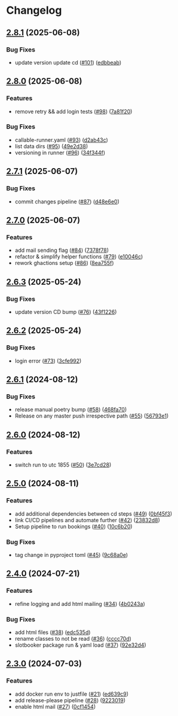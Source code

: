 # Changelog

## [2.8.1](https://github.com/seblum/octiv-booker/compare/v2.8.0...v2.8.1) (2025-06-08)


### Bug Fixes

* update version update cd ([#101](https://github.com/seblum/octiv-booker/issues/101)) ([edbbeab](https://github.com/seblum/octiv-booker/commit/edbbeab123d406023fc921afbbf7afe0c5baa452))

## [2.8.0](https://github.com/seblum/octiv-booker/compare/v2.7.1...v2.8.0) (2025-06-08)


### Features

* remove retry && add login tests ([#98](https://github.com/seblum/octiv-booker/issues/98)) ([7a81f20](https://github.com/seblum/octiv-booker/commit/7a81f201fe0149e8b73c1c84132442c40a23c599))


### Bug Fixes

* callable-runner.yaml ([#93](https://github.com/seblum/octiv-booker/issues/93)) ([d2ab43c](https://github.com/seblum/octiv-booker/commit/d2ab43cc7aee119b3973f58bbbf2957f401ad5ed))
* list data dirs ([#95](https://github.com/seblum/octiv-booker/issues/95)) ([49e2d38](https://github.com/seblum/octiv-booker/commit/49e2d38c4ee07e8eec937ab034fd52d5ee8f6f15))
* versioning in runner ([#96](https://github.com/seblum/octiv-booker/issues/96)) ([34f344f](https://github.com/seblum/octiv-booker/commit/34f344f54cf99f1fc47cee428bbd71e2bc992656))

## [2.7.1](https://github.com/seblum/octiv-booker/compare/v2.7.0...v2.7.1) (2025-06-07)


### Bug Fixes

* commit changes pipeline ([#87](https://github.com/seblum/octiv-booker/issues/87)) ([d48e6e0](https://github.com/seblum/octiv-booker/commit/d48e6e0d0bc2f340632ede35dd99508b75af55c7))

## [2.7.0](https://github.com/seblum/octiv-booker/compare/v2.6.3...v2.7.0) (2025-06-07)


### Features

* add mail sending flag ([#84](https://github.com/seblum/octiv-booker/issues/84)) ([7378f78](https://github.com/seblum/octiv-booker/commit/7378f78983a69f83bdf28335396597491ce48f43))
* refactor & simplify helper functions ([#79](https://github.com/seblum/octiv-booker/issues/79)) ([e10046c](https://github.com/seblum/octiv-booker/commit/e10046c849cfaa038a15b505fc38267dc8a4180a))
* rework ghactions setup ([#86](https://github.com/seblum/octiv-booker/issues/86)) ([8ea755f](https://github.com/seblum/octiv-booker/commit/8ea755f751fff51f9061c677e578ab05b0cd9e45))

## [2.6.3](https://github.com/seblum/octiv-booker/compare/v2.6.2...v2.6.3) (2025-05-24)


### Bug Fixes

* update version CD bump ([#76](https://github.com/seblum/octiv-booker/issues/76)) ([43f1226](https://github.com/seblum/octiv-booker/commit/43f1226c08467375d22efa8eea94a6395af6ee9c))

## [2.6.2](https://github.com/seblum/octiv-booker/compare/v2.6.1...v2.6.2) (2025-05-24)


### Bug Fixes

* login error ([#73](https://github.com/seblum/octiv-booker/issues/73)) ([3cfe992](https://github.com/seblum/octiv-booker/commit/3cfe992b02b054eca36fdc426e84db1f3d4702b4))

## [2.6.1](https://github.com/seblum/octiv-booker/compare/v2.6.0...v2.6.1) (2024-08-12)


### Bug Fixes

* release manual poetry bump ([#58](https://github.com/seblum/octiv-booker/issues/58)) ([468fa70](https://github.com/seblum/octiv-booker/commit/468fa70f1e2105d6d70c98f5e838cd2f80567379))
* Release on any master push irrespective path ([#55](https://github.com/seblum/octiv-booker/issues/55)) ([56793e1](https://github.com/seblum/octiv-booker/commit/56793e15d2756850dcf18e2355007e9c8f2f9ac7))

## [2.6.0](https://github.com/seblum/octiv-booker/compare/v2.5.0...v2.6.0) (2024-08-12)


### Features

* switch run to utc 1855 ([#50](https://github.com/seblum/octiv-booker/issues/50)) ([3e7cd28](https://github.com/seblum/octiv-booker/commit/3e7cd2826eadeefba5887dcf67edc0481c9f847c))

## [2.5.0](https://github.com/seblum/octiv-booker/compare/v2.4.0...v2.5.0) (2024-08-11)


### Features

* add additional dependencies between cd steps ([#49](https://github.com/seblum/octiv-booker/issues/49)) ([0bf45f3](https://github.com/seblum/octiv-booker/commit/0bf45f3c266db14b64be5cb7d10708df32182cac))
* link CI/CD pipelines and automate further ([#42](https://github.com/seblum/octiv-booker/issues/42)) ([23832d8](https://github.com/seblum/octiv-booker/commit/23832d8a0a830791079eba4174fe53b45566abf4))
* Setup pipeline to run bookings ([#40](https://github.com/seblum/octiv-booker/issues/40)) ([10c6b20](https://github.com/seblum/octiv-booker/commit/10c6b200057e269ebbd11ae3258070f4946db95e))


### Bug Fixes

* tag change in pyproject toml ([#45](https://github.com/seblum/octiv-booker/issues/45)) ([9c68a0e](https://github.com/seblum/octiv-booker/commit/9c68a0e6c056e4d95e7d273375b1f80b3252b19d))

## [2.4.0](https://github.com/seblum/octiv-booker/compare/v2.3.0...v2.4.0) (2024-07-21)


### Features

* refine logging and add html mailing ([#34](https://github.com/seblum/octiv-booker/issues/34)) ([4b0243a](https://github.com/seblum/octiv-booker/commit/4b0243a0fabab0fb2391eb2c1c22abf002686add))


### Bug Fixes

* add html files ([#38](https://github.com/seblum/octiv-booker/issues/38)) ([edc535d](https://github.com/seblum/octiv-booker/commit/edc535d3459f5e7c781b01da5d042aa187a64a58))
* rename classes to not be read ([#36](https://github.com/seblum/octiv-booker/issues/36)) ([cccc70d](https://github.com/seblum/octiv-booker/commit/cccc70d6b780e02b82f1cb80a074e66f9300b4d3))
* slotbooker package run & yaml load ([#37](https://github.com/seblum/octiv-booker/issues/37)) ([92e32d4](https://github.com/seblum/octiv-booker/commit/92e32d41041f3e094b16239a6eb303e8bb1e16bb))

## [2.3.0](https://github.com/seblum/octiv-booker/compare/v2.2.3...v2.3.0) (2024-07-03)


### Features

* add docker run env to justfile ([#21](https://github.com/seblum/octiv-booker/issues/21)) ([ed639c9](https://github.com/seblum/octiv-booker/commit/ed639c9cb53d19d955dc32a68a82781e423f6609))
* add release-please pipeline ([#28](https://github.com/seblum/octiv-booker/issues/28)) ([9223019](https://github.com/seblum/octiv-booker/commit/922301924c64c77462cd14e919ed4c0277434d6e))
* enable html mail ([#27](https://github.com/seblum/octiv-booker/issues/27)) ([0cf1454](https://github.com/seblum/octiv-booker/commit/0cf14548ab303f0d7851a83ee4bb53d59429513b))
